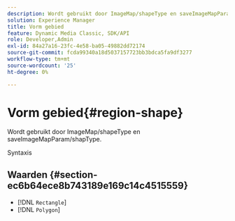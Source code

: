 ```yaml
---
description: Wordt gebruikt door ImageMap/shapeType en saveImageMapParam/shapType.
solution: Experience Manager
title: Vorm gebied
feature: Dynamic Media Classic, SDK/API
role: Developer,Admin
exl-id: 84a27a16-23fc-4e58-ba05-49882dd72174
source-git-commit: fcda99340a18d5037157723bb3bdca5fa9df3277
workflow-type: tm+mt
source-wordcount: '25'
ht-degree: 0%

---
```


# Vorm gebied{#region-shape}

Wordt gebruikt door ImageMap/shapeType en saveImageMapParam/shapType.

Syntaxis

## Waarden {#section-ec6b64ece8b743189e169c14c4515559}

* [!DNL `Rectangle`]
* [!DNL `Polygon`]
